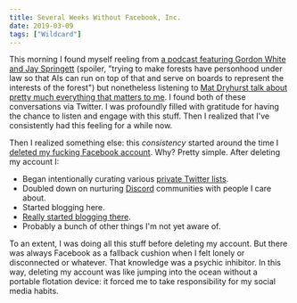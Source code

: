 ```yaml
---
title: Several Weeks Without Facebook, Inc.
date: 2019-03-09
tags: ["Wildcard"]
---
```


This morning I found myself reeling from [a podcast featuring Gordon White and Jay Springett](https://www.occulturepodcast.com/archive/solarpunk-gordon-white-jay-springett) (spoiler, "trying to make forests have personhood under law so that AIs can run on top of that and serve on boards to represent the interests of the forest") but nonetheless listening to [Mat Dryhurst talk about pretty much everything that matters to me](https://soundcloud.com/ctm-festival/ctm-2019-protocolsduty-despair-and-decentralisation). I found both of these conversations via Twitter. I was profoundly filled with gratitude for having the chance to listen and engage with this stuff. Then I realized that I've consistently had this feeling for a while now.

Then I realized something else: this _consistency_ started around the time I [deleted my fucking Facebook account](/2018/12/23/facebook-inc). Why? Pretty simple. After deleting my account I:

- Began intentionally curating various [private Twitter lists](https://help.twitter.com/en/using-twitter/twitter-lists).
- Doubled down on nurturing [Discord](https://discordapp.com/) communities with people I care about.
- Started blogging here.
- [Really started blogging there](https://journal.highlandsolutions.com/cellular-automata-in-javascript-c0336af3e1f3).
- Probably a bunch of other things I'm not yet aware of.

To an extent, I was doing all this stuff before deleting my account. But there was always Facebook as a fallback cushion when I felt lonely or disconnected or whatever. That knowledge was a psychic inhibitor. In this way, deleting my account was like jumping into the ocean without a portable flotation device: it forced me to take responsibility for my social media habits.
